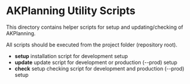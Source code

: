 # AKPlanning Utility Scripts

This directory contains helper scripts for setup and updating/checking of AKPlanning.

All scripts should be executed from the project folder (repository root).

* **setup** installation script for development setup
* **update** update script for development or production (--prod) setup
* **check** setup checking script for development and production (--prod) setup
